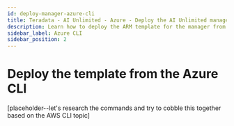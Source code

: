```yaml
---
id: deploy-manager-azure-cli
title: Teradata - AI Unlimited - Azure - Deploy the AI Unlimited manager - CLI
description: Learn how to deploy the ARM template for the manager from the Azure CLI.
sidebar_label: Azure CLI
sidebar_position: 2
---
```


# Deploy the template from the Azure CLI

[placeholder--let's research the commands and try to cobble this together based on the AWS CLI topic]